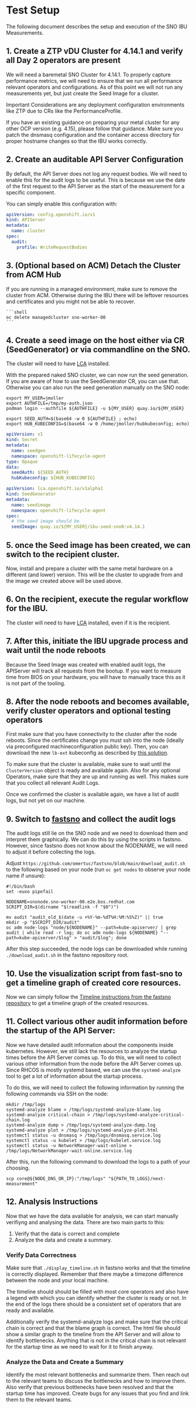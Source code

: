 # Test Setup

The following document describes the setup and execution of the SNO IBU Measurements.

## 1. Create a ZTP vDU Cluster for 4.14.1 and verify all Day 2 operators are present

We will need a baremetal SNO Cluster for 4.14.1.
To properly capture performance metrics, we will need to ensure that we run all performance relevant operators and configurations.
As of this point we will not run any measurements yet, but just create the Seed Image for a cluster.

Important Considerations are any deployment configuration environments like ZTP due to CRs like the PerformanceProfile.

If you have an existing guidance on preparing your metal cluster for any other OCP version (e.g. 4.15), please follow that guidance.
Make sure you patch the dnsmasq configuration and the container access directory for proper hostname changes so that the IBU works correctly.

## 2. Create an auditable API Server Configuration

By default, the API Server does not log any request bodies. We will need to enable this for the audit logs to be useful.
This is because we use the date of the first request to the API Server as the start of the measurement for a specific component.

You can simply enable this configuration with:

 ```yaml
 apiVersion: config.openshift.io/v1
 kind: APIServer
 metadata:
   name: cluster
 spec:
   audit:
     profile: WriteRequestBodies
 ```
## 3. (Optional based on ACM) Detach the Cluster from ACM Hub

If you are running in a managed environment, make sure to remove the cluster from ACM.
Otherwise during the IBU there will be leftover resources and certificates and you might not be able to recover.

    ```shell
    oc delete managedcluster sno-worker-00 
    ```
## 4. Create a seed image on the host either via CR (SeedGenerator) or via commandline on the SNO.

The cluster will need to have [LCA](https://github.com/openshift-kni/lifecycle-agent) installed.

With the prepared naked SNO cluster, we can now run the seed generation. If you are aware of how to use the SeedGenerator CR,
you can use that. Otherwise you can also run the seed generation manually on the SNO node:

 ```shell
 export MY_USER=jmoller
 export AUTHFILE=/tmp/my-auth.json
 podman login --authfile ${AUTHFILE} -u ${MY_USER} quay.io/${MY_USER}
 
 export SEED_AUTH=$(base64 -w 0 ${AUTHFILE} ; echo)
 export HUB_KUBECONFIG=$(base64 -w 0 /home/jmoller/hubkubeconfig; echo)
 ```
 ```yaml
 apiVersion: v1
 kind: Secret
 metadata:
   name: seedgen
   namespace: openshift-lifecycle-agent
 type: Opaque
 data:
   seedAuth: ${SEED_AUTH}
   hubKubeconfig: ${HUB_KUBECONFIG}
 ```
 ```yaml
 apiVersion: lca.openshift.io/v1alpha1
 kind: SeedGenerator
 metadata:
   name: seedimage
   namespace: openshift-lifecycle-agent
 spec:
   # the seed image should be 
   seedImage: quay.io/${MY_USER}/ibu-seed-sno0:v4.14.1
 ```
## 5. once the Seed image has been created, we can switch to the recipient cluster.

Now, install and prepare a cluster with the same metal hardware on a different (and lower) version.
This will be the cluster to upgrade from and the image we created above will be used above.

## 6. On the recipient, execute the regular workflow for the IBU. 

The cluster will need to have [LCA](https://github.com/openshift-kni/lifecycle-agent) installed, even if it is the recipient.

## 7. After this, initiate the IBU upgrade process and wait until the node reboots

Because the Seed Image was created with enabled audit logs, the APIServer will track all requests from the bootup.
If you want to measure time from BIOS on your hardware, you will have to manually trace this as it is not part of the tooling.

## 8. After the node reboots and becomes available, verify cluster operators and optional testing operators

First make sure that you have connectivity to the cluster after the node reboots.
Since the certificates change you must ssh into the node (ideally via preconfigured machineconfiguration public key).
Then, you can download the new `lb-ext` kubeconfig as described by [this solution](https://access.redhat.com/solutions/4845381).

To make sure that the cluster is available, make sure to wait until the `ClusterVersion` object is ready and available again. Also for any optional Operators, make sure that they are up and running as well.
This makes sure that you collect all relevant Audit Logs.

Once we confirmed the cluster is available again, we have a list of audit logs, but not yet on our machine.

## 9. Switch to [fastsno](https://github.com/omertuc/fastsno/tree/main) and collect the audit logs

The audit logs still lie on the SNO node and we need to download them and interpret them graphically.
We can do this by using the scripts in fastsno. However, since fastsno does not know about the NODENAME, we will need to adjust it before collecting the logs.

Adjust `https://github.com/omertuc/fastsno/blob/main/download_audit.sh` to the following based on your node (run `oc get nodes` to observe your node name if unsure):

 ```shell
#!/bin/bash
set -euxo pipefail

NODENAME=snonode.sno-worker-00.e2e.bos.redhat.com
SCRIPT_DIR=$(dirname "$(readlink -f "$0")")

mv audit "audit_old_$(date -u +%Y-%m-%dT%H:%M:%S%Z)" || true
mkdir -p "$SCRIPT_DIR/audit"
oc adm node-logs "node/${NODENAME}" --path=kube-apiserver/ | grep audit | while read -r log; do oc adm node-logs ${NODENAME} "--path=kube-apiserver/$log" > "audit/$log"; done
 ```

After this step succeeded, the node logs can be downloaded while running `./download_audit.sh` in the fastsno repository root.

## 10. Use the visualization script from fast-sno to get a timeline graph of created core resources.

Now we can simply follow the [Timeline instructions from the fastsno repository](https://github.com/omertuc/fastsno/blob/main/README.md#timeline) to get a timeline graph of the created resources.

## 11. Collect various other audit information before the startup of the API Server:

Now we have detailed audit information about the components inside kubernetes. However, we still lack the resources to analyze the startup times before the API Server comes up.
To do this, we will need to collect various other information from the node before the API Server comes up.
Since RHCOS is mostly systemd based, we can use the `systemd-analyze` tool to get a lot of information about the startup process.

To do this, we will need to collect the following information by running the following commands via SSH on the node:

```shell
mkdir /tmp/logs
systemd-analyze blame > /tmp/logs/systemd-analyze-blame.log
systemd-analyze critical-chain > /tmp/logs/systemd-analyze-critical-chain.log
systemd-analyze dump > /tmp/logs/systemd-analyze-dump.log
systemd-analyze plot > /tmp/logs/systemd-analyze-plot.html
systemctl status -u dnsmasq > /tmp/logs/dnsmasq.service.log
systemctl status -u kubelet > /tmp/logs/kubelet.service.log
systemctl status -u NetworkManager-wait-online > /tmp/logs/NetworkManager-wait-online.service.log
```

After this, run the following command to download the logs to a path of your choosing.
```shell
scp core@${NODE_DNS_OR_IP}:"/tmp/logs" "${PATH_TO_LOGS}/next-measurement" 
```

## 12. Analysis Instructions

Now that we have the data available for analysis, we can start manually verifiyng and analysing the data.
There are two main parts to this:

1. Verify that the data is correct and complete
2. Analyze the data and create a summary.

### Verify Data Correctness
Make sure that `./display_timeline.sh` in fastsno works and that the timeline is correctly displayed. 
Remember that there maybe a timezone difference between the node and your local machine.

The timeline should should be filled with most core operators and also have a legend with which you can identify whether the cluster is ready or not.
In the end of the logs there should be a consistent set of operators that are ready and available.

Additionally verify the systemd-analyze logs and make sure that the critical chain is correct and that the blame graph is correct.
The html file should show a similar graph to the timeline from the API Server and will allow to identify bottlenecks.
Anything that is not in the critical chain is not relevant for the startup time as we need to wait for it to finish anyway.

### Analyze the Data and Create a Summary
Identify the most relevant bottlenecks and summarize them. Then reach out to the relevant teams to discuss the bottlenecks and how to improve them.
Also verify that previous bottlenecks have been resolved and that the startup time has improved.
Create bugs for any issues that you find and link them to the relevant teams.

